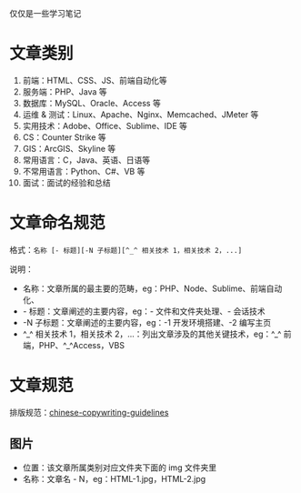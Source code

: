 仅仅是一些学习笔记

# 文章类别

1.  前端：HTML、CSS、JS、前端自动化等
2.  服务端：PHP、Java 等
3.  数据库：MySQL、Oracle、Access 等
4.  运维 & 测试：Linux、Apache、Nginx、Memcached、JMeter 等
5.  实用技术：Adobe、Office、Sublime、IDE 等
6.  CS：Counter Strike 等
7.  GIS：ArcGIS、Skyline 等
8.  常用语言：C，Java、英语、日语等
9.  不常用语言：Python、C#、VB 等
10. 面试：面试的经验和总结

# 文章命名规范

格式：`名称 [- 标题][-N 子标题][^_^ 相关技术 1，相关技术 2，...]`

说明：

-   名称：文章所属的最主要的范畴，eg：PHP、Node、Sublime、前端自动化、
-   \- 标题：文章阐述的主要内容，eg：- 文件和文件夹处理、- 会话技术
-   \-N 子标题：文章阐述的主要内容，eg：-1 开发环境搭建、-2 编写主页
-   ^\_^ 相关技术 1，相关技术 2，...：列出文章涉及的其他关键技术，eg：^\_^ 前端，PHP、^\_^Access，VBS

# 文章规范

排版规范：[chinese-copywriting-guidelines](https://github.com/sparanoid/chinese-copywriting-guidelines/blob/master/README.zh-CN.md)

## 图片

-   位置：该文章所属类别对应文件夹下面的 img 文件夹里
-   名称：文章名 - N，eg：HTML-1.jpg，HTML-2.jpg
